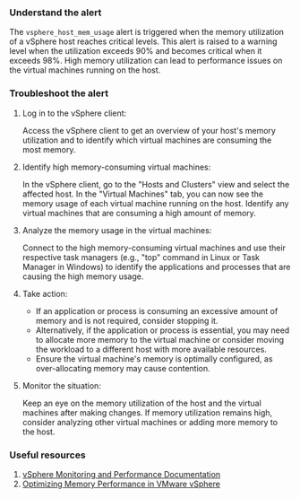 ### Understand the alert

The `vsphere_host_mem_usage` alert is triggered when the memory utilization of a vSphere host reaches critical levels. This alert is raised to a warning level when the utilization exceeds 90% and becomes critical when it exceeds 98%. High memory utilization can lead to performance issues on the virtual machines running on the host.

### Troubleshoot the alert

1. Log in to the vSphere client:
   
   Access the vSphere client to get an overview of your host's memory utilization and to identify which virtual machines are consuming the most memory.

2. Identify high memory-consuming virtual machines:

   In the vSphere client, go to the "Hosts and Clusters" view and select the affected host. In the "Virtual Machines" tab, you can now see the memory usage of each virtual machine running on the host. Identify any virtual machines that are consuming a high amount of memory.

3. Analyze the memory usage in the virtual machines:

   Connect to the high memory-consuming virtual machines and use their respective task managers (e.g., "top" command in Linux or Task Manager in Windows) to identify the applications and processes that are causing the high memory usage.

4. Take action:

   - If an application or process is consuming an excessive amount of memory and is not required, consider stopping it.
   - Alternatively, if the application or process is essential, you may need to allocate more memory to the virtual machine or consider moving the workload to a different host with more available resources.
   - Ensure the virtual machine's memory is optimally configured, as over-allocating memory may cause contention.
   
5. Monitor the situation:

   Keep an eye on the memory utilization of the host and the virtual machines after making changes. If memory utilization remains high, consider analyzing other virtual machines or adding more memory to the host.

### Useful resources

1. [vSphere Monitoring and Performance Documentation](https://docs.vmware.com/en/VMware-vSphere/7.0/com.vmware.vsphere.monitoring.doc/GUID-115861E6-810A-43BB-8CDB-EE99CF8F3250.html)
2. [Optimizing Memory Performance in VMware vSphere](https://blogs.vmware.com/performance/2021/04/optimizing-memory-performance-in-vmware-vsphere.html)